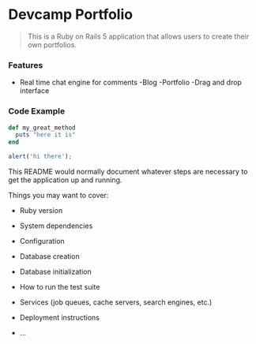 # Devcamp Portfolio

> This is a Ruby on Rails 5 application that allows users to create their own portfolios. 

### Features

- Real time chat engine for comments
-Blog
-Portfolio
-Drag and drop interface

### Code Example

```ruby
def my_great_method
  puts "here it is"
end
```

```javascript
alert('hi there');
```





This README would normally document whatever steps are necessary to get the
application up and running.

Things you may want to cover:

* Ruby version

* System dependencies

* Configuration

* Database creation

* Database initialization

* How to run the test suite

* Services (job queues, cache servers, search engines, etc.)

* Deployment instructions

* ...
